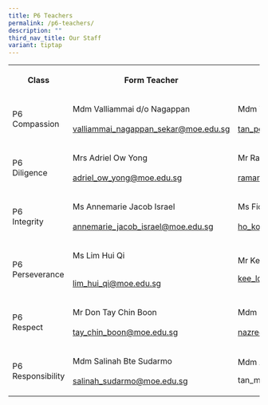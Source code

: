 ```yaml
---
title: P6 Teachers
permalink: /p6-teachers/
description: ""
third_nav_title: Our Staff
variant: tiptap
---
```

<table style="minWidth: 75px">
<colgroup>
<col>
<col>
<col>
</colgroup>
<tbody>
<tr>
<th rowspan="1" colspan="1">
<p><strong>Class</strong>
</p>
</th>
<th rowspan="1" colspan="1">
<p><strong>Form Teacher</strong>
</p>
</th>
<th rowspan="1" colspan="1">
<p><strong>Form Teacher</strong>
</p>
</th>
</tr>
<tr>
<td rowspan="1" colspan="1">
<p>P6
<br>Compassion</p>
</td>
<td rowspan="1" colspan="1">
<p>Mdm Valliammai d/o Nagappan
<br>
<br><a href="mailto:valliammai_nagappan_sekar@moe.edu.sg" rel="noopener noreferrer nofollow" target="_blank">valliammai_nagappan_sekar@moe.edu.sg</a>
</p>
</td>
<td rowspan="1" colspan="1">
<p>Mdm Tan Poh Bee
<br>
<br><a href="mailto:tan_poh_bee@moe.edu.sg" rel="noopener noreferrer nofollow" target="_blank">tan_poh_bee@moe.edu.sg</a>
</p>
</td>
</tr>
<tr>
<td rowspan="1" colspan="1">
<p>P6
<br>Diligence</p>
</td>
<td rowspan="1" colspan="1">
<p>Mrs Adriel Ow Yong
<br>
<br><a href="mailto:adriel_ow_yong@moe.edu.sg" rel="noopener noreferrer nofollow" target="_blank">adriel_ow_yong@moe.edu.sg</a>
</p>
</td>
<td rowspan="1" colspan="1">
<p>Mr Ramanan Ramadoss
<br>
<br><a href="mailto:ramanan_ramadoss@moe.edu.sg" rel="noopener noreferrer nofollow" target="_blank">ramanan_ramadoss@moe.edu.sg</a>
</p>
</td>
</tr>
<tr>
<td rowspan="1" colspan="1">
<p>P6
<br>Integrity</p>
</td>
<td rowspan="1" colspan="1">
<p>Ms Annemarie Jacob Israel
<br>
<br><a href="mailto:annemarie_jacob_israel@moe.edu.sg" rel="noopener noreferrer nofollow" target="_blank">annemarie_jacob_israel@moe.edu.sg</a>
</p>
</td>
<td rowspan="1" colspan="1">
<p>Ms Fiona Ho Kok Luei
<br>
<br><a href="mailto:ho_kok_luei@moe.edu.sg" rel="noopener noreferrer nofollow" target="_blank">ho_kok_luei@moe.edu.sg</a>
</p>
</td>
</tr>
<tr>
<td rowspan="1" colspan="1">
<p>P6
<br>Perseverance</p>
</td>
<td rowspan="1" colspan="1">
<p>Ms Lim Hui Qi</p>
<p>
<br><a href="mailto:lim_hui_qi@moe.edu.sg" rel="noopener noreferrer nofollow" target="_blank">lim_hui_qi@moe.edu.sg</a>
</p>
</td>
<td rowspan="1" colspan="1">
<p>Mr Kee Loi Seng
<br>
</p>
<p><a href="mailto:kee_loi_seng@moe.edu.sg" rel="noopener noreferrer nofollow" target="_blank">kee_loi_seng@moe.edu.sg</a>
</p>
</td>
</tr>
<tr>
<td rowspan="1" colspan="1">
<p>P6
<br>Respect</p>
</td>
<td rowspan="1" colspan="1">
<p>Mr Don Tay Chin Boon
<br>
<br><a href="mailto:tay_chin_boon@moe.edu.sg" rel="noopener noreferrer nofollow" target="_blank">tay_chin_boon@moe.edu.sg</a>
</p>
</td>
<td rowspan="1" colspan="1">
<p>Mdm Nazreen Bte Mohd Noor
<br>
<br><a href="mailto:nazreen_mohamed_noor@moe.edu.sg" rel="noopener noreferrer nofollow" target="_blank">nazreen_mohamed_noor@moe.edu.sg</a>
</p>
</td>
</tr>
<tr>
<td rowspan="1" colspan="1">
<p>P6
<br>Responsibility</p>
</td>
<td rowspan="1" colspan="1">
<p>Mdm Salinah Bte Sudarmo
<br>
<br><a href="mailto:salinah_sudarmo@moe.edu.sg" rel="noopener noreferrer nofollow" target="_blank">salinah_sudarmo@moe.edu.sg</a>
</p>
</td>
<td rowspan="1" colspan="1">
<p>Mdm Agnes Tan Mui Kheng</p>
<p></p>
<p><a rel="noopener noreferrer nofollow" target="_blank">tan_mui_kheng_a@moe.edu.sg</a>
</p>
</td>
</tr>
</tbody>
</table>
<p></p>